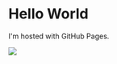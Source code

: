<!DOCTYPE html>
<html>
<body>
<h1>Hello World</h1>
<p>I'm hosted with GitHub Pages.</p>

<img src="givini.gif">
</body>
</html>
